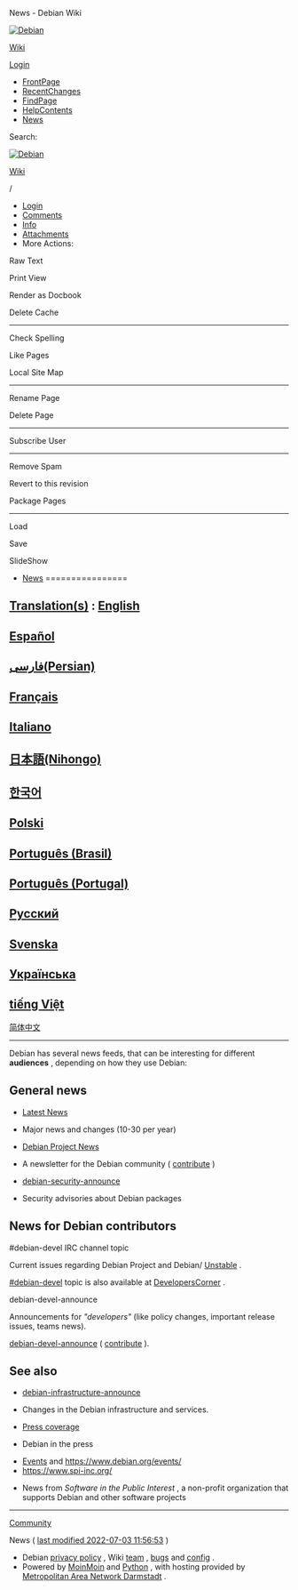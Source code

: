 










 News - Debian Wiki
 



 <!--
var search\_hint = "Search";
//-->
 


















[![Debian](https://www.debian.org/Pics/openlogo-50.png)](https://www.debian.org "Debian Homepage")




[Wiki](/FrontPage "Debian Wiki Homepage") 




[Login](/News?action=login) 



* [FrontPage](/FrontPage)
* [RecentChanges](/RecentChanges)
* [FindPage](/FindPage)
* [HelpContents](/HelpContents)
* [News](/News)








 Search:
 






 <!--// Initialize search form
var f = document.getElementById('searchform');
f.getElementsByTagName('label')[0].style.display = 'none';
var e = document.getElementById('searchinput');
searchChange(e);
searchBlur(e);
//-->
 

[![Debian](https://www.debian.org/Pics/openlogo-50.png)](https://www.debian.org "Debian Homepage")


[Wiki](/FrontPage "Debian Wiki Homepage") 

 /
 

* [Login](/News?action=login)
* [Comments](#)
* [Info](/News?action=info)
* [Attachments](/News?action=AttachFile)
* More Actions:
 


 Raw Text
 

 Print View
 

 Render as Docbook
 

 Delete Cache
 

 ------------------------
 

 Check Spelling
 

 Like Pages
 

 Local Site Map
 

 ------------------------
 

 Rename Page
 

 Delete Page
 

 ------------------------
 

 Subscribe User
 

 ------------------------
 

 Remove Spam
 

 Revert to this revision
 

 Package Pages
 

 ------------------------
 

 Load
 

 Save
 

 SlideShow
 




 <!--// Init menu
actionsMenuInit('More Actions:');
//-->



* [News](/News)
================



























[Translation(s)](/DebianWiki/EditorGuide#translation) 
 :
 [English](/News) 
 -
 [Español](/es/News) 
 -
 [فارسی(Persian)](/fa/News) 
 -
 [Français](/fr/News) 
 -
 [Italiano](/it/News) 
 -
 [日本語(Nihongo)](/ja/News) 
 -
 [한국어](/ko/News) 
 -
 [Polski](/pl/Wiadomo%C5%9Bci) 
 -
 [Português (Brasil)](/pt_BR/News) 
 -
 [Português (Portugal)](/pt_PT/News) 
 -
 [Русский](/ru/News) 
 -
 [Svenska](/sv/News) 
 -
 [Українська](/uk/News) 
 -
 [tiếng Việt](/vi/News) 
 -
 [简体中文](/zh_CN/News) 








---








 Debian has several news feeds, that can be interesting for different
 **audiences** 
 , depending on how they use Debian:
 





 General news
--------------






* [Latest News](https://www.debian.org/News) 
 - Major news and changes (10-30 per year)
* [Debian Project News](https://www.debian.org/News/project/) 
 - A newsletter for the Debian community (
 [contribute](/ProjectNews) 
 )
* [debian-security-announce](https://www.debian.org/security/#DSAS) 
 - Security advisories about Debian packages








 News for Debian contributors
------------------------------








 #debian-devel IRC channel topic
 


 Current issues regarding Debian Project and Debian/
 [Unstable](/DebianUnstable) 
 .
 
  

[#debian-devel](ircs://irc.debian.org/#debian-devel) 
 topic is also available at
 [DevelopersCorner](/DevelopersCorner) 
 .
 









 debian-devel-announce
 


 Announcements for
 *"developers"* 
 (like policy changes, important release issues, teams news).
 
  

[debian-devel-announce](https://lists.debian.org/debian-devel-announce "DebianList") 
 (
 [contribute](/DeveloperNews) 
 ).
 











 See also
----------






* [debian-infrastructure-announce](https://lists.debian.org/debian-infrastructure-announce/ "DebianList") 
 - Changes in the Debian infrastructure and services.
* [Press coverage](/PressCoverage) 
 - Debian in the press
* [Events](/DebianEvents) 
 and
 <https://www.debian.org/events/>
* <https://www.spi-inc.org/>
 - News from
 *Software in the Public Interest* 
 , a non-profit organization that supports Debian and other software projects





---





[Community](/Community) 





































 News (
 [last modified 2022-07-03 11:56:53](/News?action=info) 
 )
 


* Debian
 [privacy policy](https://www.debian.org/legal/privacy) 
 , Wiki
 [team](/Teams/DebianWiki) 
 ,
 [bugs](https://bugs.debian.org/wiki.debian.org) 
 and
 [config](https://salsa.debian.org/debian/wiki.debian.org) 
 .
* Powered by
 [MoinMoin](https://moinmo.in/ "This site uses the MoinMoin Wiki software.") 
 and
 [Python](https://moinmo.in/Python "MoinMoin is written in Python.") 
 , with hosting provided by
 [Metropolitan Area Network Darmstadt](https://www.man-da.de/) 
 .





